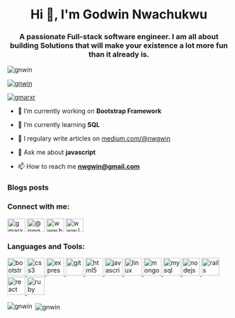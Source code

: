<h1 align="center">Hi 👋, I'm Godwin Nwachukwu</h1>
<h3 align="center">A passionate Full-stack software engineer. I am all about building Solutions that will make your existence a lot more fun than it already is.</h3>

<p align="left"> <img src="https://komarev.com/ghpvc/?username=gnwin&label=Profile%20views&color=0e75b6&style=flat" alt="gnwin" /> </p>

<p align="left"> <a href="https://github.com/ryo-ma/github-profile-trophy"><img src="https://github-profile-trophy.vercel.app/?username=gnwin" alt="gnwin" /></a> </p>

<p align="left"> <a href="https://twitter.com/gmarxr" target="blank"><img src="https://img.shields.io/twitter/follow/gmarxr?logo=twitter&style=for-the-badge" alt="gmarxr" /></a> </p>

- 🔭 I’m currently working on **Bootstrap Framework**

- 🌱 I’m currently learning **SQL**

- 📝 I regulary write articles on [medium.com/@nwgwin](medium.com/@nwgwin)

- 💬 Ask me about **javascript**

- 📫 How to reach me **nwgwin@gmail.com**

### Blogs posts
<!-- BLOG-POST-LIST:START -->
<!-- BLOG-POST-LIST:END -->

<h3 align="left">Connect with me:</h3>
<p align="left">
<a href="https://twitter.com/gmarxr" target="blank"><img align="center" src="https://cdn.jsdelivr.net/npm/simple-icons@3.0.1/icons/twitter.svg" alt="gmarxr" height="30" width="40" /></a>
<a href="https://medium.com/@nwgwin" target="blank"><img align="center" src="https://cdn.jsdelivr.net/npm/simple-icons@3.0.1/icons/medium.svg" alt="@nwgwin" height="30" width="40" /></a>
<a href="https://www.hackerrank.com/www.hackerrank.com/gmarx" target="blank"><img align="center" src="https://cdn.jsdelivr.net/npm/simple-icons@3.0.1/icons/hackerrank.svg" alt="www.hackerrank.com/gmarx" height="30" width="40" /></a>
<a href="https://www.leetcode.com/www.leetcode.com/gmarx-code" target="blank"><img align="center" src="https://cdn.jsdelivr.net/npm/simple-icons@3.0.1/icons/leetcode.svg" alt="www.leetcode.com/gmarx-code" height="30" width="40" /></a>
</p>

<h3 align="left">Languages and Tools:</h3>
<p align="left"> <a href="https://getbootstrap.com" target="_blank"> <img src="https://devicons.github.io/devicon/devicon.git/icons/bootstrap/bootstrap-plain.svg" alt="bootstrap" width="40" height="40"/> </a> <a href="https://www.w3schools.com/css/" target="_blank"> <img src="https://devicons.github.io/devicon/devicon.git/icons/css3/css3-original-wordmark.svg" alt="css3" width="40" height="40"/> </a> <a href="https://expressjs.com" target="_blank"> <img src="https://devicons.github.io/devicon/devicon.git/icons/express/express-original-wordmark.svg" alt="express" width="40" height="40"/> </a> <a href="https://git-scm.com/" target="_blank"> <img src="https://www.vectorlogo.zone/logos/git-scm/git-scm-icon.svg" alt="git" width="40" height="40"/> </a> <a href="https://www.w3.org/html/" target="_blank"> <img src="https://devicons.github.io/devicon/devicon.git/icons/html5/html5-original-wordmark.svg" alt="html5" width="40" height="40"/> </a> <a href="https://developer.mozilla.org/en-US/docs/Web/JavaScript" target="_blank"> <img src="https://devicons.github.io/devicon/devicon.git/icons/javascript/javascript-original.svg" alt="javascript" width="40" height="40"/> </a> <a href="https://www.linux.org/" target="_blank"> <img src="https://devicons.github.io/devicon/devicon.git/icons/linux/linux-original.svg" alt="linux" width="40" height="40"/> </a> <a href="https://www.mongodb.com/" target="_blank"> <img src="https://devicons.github.io/devicon/devicon.git/icons/mongodb/mongodb-original-wordmark.svg" alt="mongodb" width="40" height="40"/> </a> <a href="https://www.mysql.com/" target="_blank"> <img src="https://devicons.github.io/devicon/devicon.git/icons/mysql/mysql-original-wordmark.svg" alt="mysql" width="40" height="40"/> </a> <a href="https://nodejs.org" target="_blank"> <img src="https://devicons.github.io/devicon/devicon.git/icons/nodejs/nodejs-original-wordmark.svg" alt="nodejs" width="40" height="40"/> </a> <a href="https://rubyonrails.org" target="_blank"> <img src="https://devicons.github.io/devicon/devicon.git/icons/rails/rails-original-wordmark.svg" alt="rails" width="40" height="40"/> </a> <a href="https://reactjs.org/" target="_blank"> <img src="https://devicons.github.io/devicon/devicon.git/icons/react/react-original-wordmark.svg" alt="react" width="40" height="40"/> </a> <a href="https://www.ruby-lang.org/en/" target="_blank"> <img src="https://devicons.github.io/devicon/devicon.git/icons/ruby/ruby-original-wordmark.svg" alt="ruby" width="40" height="40"/> </a> </p>

<p><img align="left" src="https://github-readme-stats.vercel.app/api/top-langs?username=gnwin&show_icons=true&locale=en&layout=compact" alt="gnwin" /></p>

<p>&nbsp;<img align="center" src="https://github-readme-stats.vercel.app/api?username=gnwin&show_icons=true&locale=en" alt="gnwin" /></p>

